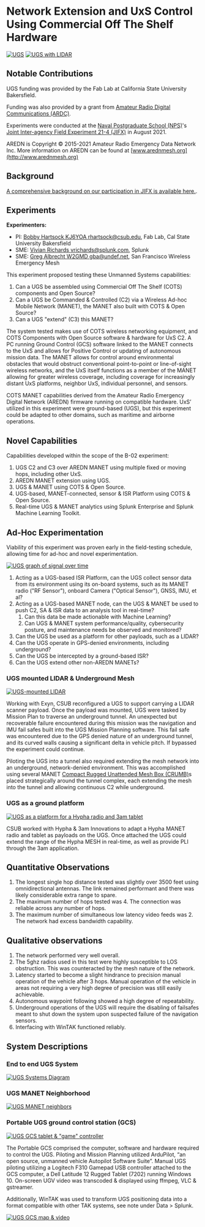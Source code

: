 # Network Extension and UxS Control Using Commercial Off The Shelf Hardware

[![UGS](img/jifx21-4_b-02/ugs_25p.png)](img/jifx21-4_b-02/ugs.png)
[![UGS with LIDAR](img/jifx21-4_b-02/ugs_lidar_10p.jpg)](img/jifx21-4_b-02/ugs_lidar.jpg)

## Notable Contributions

UGS funding was provided by the Fab Lab at California State University 
Bakersfield.

Funding was also provided by a grant from [Amateur Radio Digital Communications (ARDC)](http://ampr.org). 

Experiments were conducted at the [Naval Postgraduate School (NPS)](https://www.nps.edu)'s 
[Joint Inter-agency Field Experiment 21-4 (JIFX)](https://nps.edu/web/fx) in 
August 2021.

AREDN is Copyright © 2015-2021 Amateur Radio Emergency Data Network Inc. More 
information on AREDN can be found at [www.arednmesh.org](http://www.arednmesh.org)

## Background

[A comprehensive background on our participation in JIFX is available here.](https://ampledata.org/jifx21-4.html).

## Experiments

**Experimenters:**

* PI: [Bobby Hartsock KJ6YOA <rhartsock@csub.edu>](mailto:rhartsock@csub.edu), Fab Lab, Cal State University Bakersfield
* SME: [Vivian Richards <vrichards@splunk.com>](mailto:vrichards@splunk.com), Splunk
* SME: [Greg Albrecht W2GMD <gba@undef.net>](mailto:gba@undef.net), San Francisco Wireless Emergency Mesh

This experiment proposed testing these Unmanned Systems capabilities:

1. Can a UGS be assembled using Commercial Off The Shelf (COTS) components 
   and Open Source?
2. Can a UGS be Commanded & Controlled (C2) via a Wireless Ad-hoc Mobile 
   Network (MANET), the MANET also built with COTS & Open Source? 
3. Can a UGS "extend" (C3) this MANET?

The system tested makes use of COTS wireless networking equipment, and COTS 
Components with Open Source software & hardware for UxS C2. A PC running Ground 
Control (GCS) software linked to the MANET connects to the UxS and allows for 
Positive Control or updating of autonomous mission data. The MANET allows for 
control around environmental obstacles that would obstruct conventional 
point-to-point or line-of-sight wireless networks, and the UxS itself functions 
as a member of the MANET allowing for greater wireless coverage, including 
coverage for increasingly distant UxS platforms, neighbor UxS, individual 
personnel, and sensors.

COTS MANET capabilities derived from the Amateur Radio Emergency Digital 
Network (AREDN) firmware running on compatible hardware. UxS’ utilized in this 
experiment were ground-based (UGS), but this experiment could be adapted to 
other domains, such as maritime and airborne operations.

## Novel Capabilities

Capabilities developed within the scope of the B-02 experiment:

1. UGS C2 and C3 over AREDN MANET using multiple fixed or moving hops, 
   including other UxS.
2. AREDN MANET extension using UGS.
3. UGS & MANET using COTS & Open Source.
6. UGS-based, MANET-connected, sensor & ISR Platform using COTS & Open Source.
7. Real-time UGS & MANET analytics using Splunk Enterprise and Splunk Machine 
   Learning Toolkit.

## Ad-Hoc Experimentation

Viability of this experiment was proven early in the field-testing schedule, 
allowing time for ad-hoc and novel experimentation.

[![UGS graph of signal over time](img/jifx21-4_b-02/signal_over_time_25p.png)](img/jifx21-4_b-02/signal_over_time.png)

1. Acting as a UGS-based ISR Platform, can the UGS collect sensor data from its 
   environment using its on-board systems, such as its MANET radio 
   ("RF Sensor"), onboard Camera ("Optical Sensor"), GNSS, IMU, et al?
2. Acting as a UGS-based MANET node, can the UGS & MANET be used to push C2, 
   SA & ISR data to an analysis tool in real-time?
   1. Can this data be made actionable with Machine Learning?
   2. Can UGS & MANET system performance/quality, cybersecurity posture, and 
      maintenance needs be observed and monitored?
2. Can the UGS be used as a platform for other payloads, such as a LIDAR?
3. Can the UGS operate in GPS-denied environments, including underground?
4. Can the UGS be intercepted by a ground-based ISR?
5. Can the UGS extend other non-AREDN MANETs?

### UGS mounted LIDAR & Underground Mesh

[![UGS-mounted LIDAR](img/jifx21-4_b-02/ugs_lidar_10p.jpg)](img/jifx21-4_b-02/ugs_lidar.jpg)

Working with Exyn, CSUB reconfigured a UGS to support carrying a LIDAR scanner 
payload. Once the payload was mounted, UGS were tasked by Mission Plan to 
traverse an underground tunnel. An unexpected but recoverable failure 
encountered during this mission was the navigation and IMU fail safes built 
into the UGS Mission Planning software. This fail safe was encountered due to 
the GPS denied nature of an underground tunnel, and its curved walls causing a 
significant delta in vehicle pitch. If bypassed the experiment could continue.

Piloting the UGS into a tunnel also required extending the mesh network into an 
underground, network-denied environment. This was accomplished using several 
MANET [Compact Rugged Unattended Mesh Box (CRUMB)](https://ampledata.org/crumb.html)s 
placed strategically around the tunnel complex, each extending the mesh into 
the tunnel and allowing continuous C2 while underground. 

### UGS as a ground platform

[![UGS as a platform for a Hypha radio and 3am tablet](img/jifx21-4_b-02/ugs_hypha_3am_25p.jpg)](img/jifx21-4_b-02/ugs_hypha_3am.jpg)

CSUB worked with Hypha & 3am Innovations to adapt a Hypha MANET radio and 
tablet as payloads on the UGS. Once attached the UGS could extend the range of 
the Hypha MESH in real-time, as well as provide PLI through the 3am 
application.

## Quantitative Observations

1. The longest single hop distance tested was slightly over 3500 feet using 
   omnidirectional antennas. The link remained performant and there was likely 
   considerable extra range to spare.
2. The maximum number of hops tested was 4. The connection was reliable across 
   any number of hops.
3. The maximum number of simultaneous low latency video feeds was 2. The 
   network had excess bandwidth capability.

## Qualitative observations

1. The network performed very well overall.
2. The 5ghz radios used in this test were highly susceptible to LOS 
   obstruction. This was counteracted by the mesh nature of the network.
3. Latency started to become a slight hindrance to precision manual operation 
   of the vehicle after 3 hops. Manual operation of the vehicle in areas not 
   requiring a very high degree of precision was still easily achievable.
4. Autonomous waypoint following showed a high degree of repeatability.
5. Underground operations of the UGS will require the disabling of failsafes 
   meant to shut down the system upon suspected failure of the navigation 
   sensors.
6. Interfacing with WinTAK functioned reliably.

## System Descriptions

### End to end UGS System
[![UGS Systems Diagram](img/jifx21-4_b-02/systems_diagram_50p.png)](img/jifx21-4_b-02/systems_diagram.png)

### UGS MANET Neighborhood

[![UGS MANET neighbors](img/jifx21-4_b-02/network_50p.png)](img/jifx21-4_b-02/network.png)

### Portable UGS ground control station (GCS)

[![UGS GCS tablet & "game" controller](img/jifx21-4_b-02/gcs_10p.jpg)](img/jifx21-4_b-02/gcs.jpg)

The Portable GCS comprised the computer, software and hardware required to 
control the UGS. Piloting and Mission Planning utilized ArduPilot, “an open 
source, unmanned vehicle Autopilot Software Suite”. Manual UGS piloting 
utilizing a Logitech F310 Gamepad USB controller attached to the GCS computer, 
a Dell Latitude 12 Rugged Tablet (7202) running Windows 10. On-screen UGV video 
was transcoded & displayed using ffmpeg, VLC & gstreamer.

Additionally, WinTAK was used to transform UGS positioning data into a format 
compatible with other TAK systems, see note under Data > Splunk.

[![UGS GCS map & video](img/jifx21-4_b-02/gcs_with_video_25p.jpg)](img/jifx21-4_b-02/gcs_with_video.jpg)
